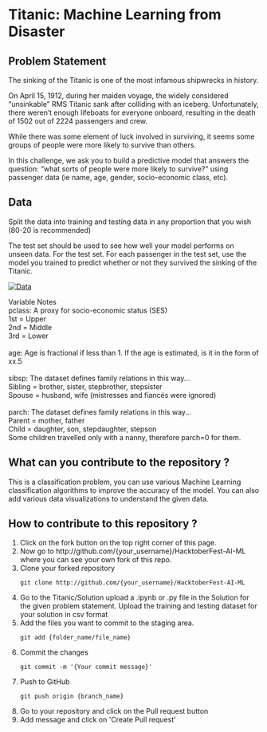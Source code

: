 <h1> Titanic: Machine Learning from Disaster </h1>

<h2> Problem Statement </h2>

The sinking of the Titanic is one of the most infamous shipwrecks in history.

On April 15, 1912, during her maiden voyage, the widely considered “unsinkable” RMS Titanic sank after colliding with an iceberg. Unfortunately, there weren’t enough lifeboats for everyone onboard, resulting in the death of 1502 out of 2224 passengers and crew.

While there was some element of luck involved in surviving, it seems some groups of people were more likely to survive than others.

In this challenge, we ask you to build a predictive model that answers the question: “what sorts of people were more likely to survive?” using passenger data (ie name, age, gender, socio-economic class, etc).


<h2> Data </h2>

Split the data into training and testing data in any proportion that you wish (80-20 is recommended)

The test set should be used to see how well your model performs on unseen data. For the test set. For each passenger in the test set, use the model you trained to predict whether or not they survived the sinking of the Titanic.


<a href="https://ibb.co/ykJQdFS"><img src="https://i.ibb.co/VC8qJYm/image.png" alt="Data" border="0"></a>


Variable Notes <br>
pclass: A proxy for socio-economic status (SES) <br>
1st = Upper <br>
2nd = Middle <br>
3rd = Lower <br>
<br>
age: Age is fractional if less than 1. If the age is estimated, is it in the form of xx.5 <br> 
<br>
sibsp: The dataset defines family relations in this way...<br>
Sibling = brother, sister, stepbrother, stepsister<br>
Spouse = husband, wife (mistresses and fiancés were ignored)<br>
<br>
parch: The dataset defines family relations in this way...<br>
Parent = mother, father<br>
Child = daughter, son, stepdaughter, stepson<br>
Some children travelled only with a nanny, therefore parch=0 for them.<br>

<h2> What can you contribute to the repository ?</h2>
This is a classification problem, you can use various Machine Learning classification algorithms to improve the accuracy of the model. You can also add various data visualizations to understand the given data.

<h2> How to contribute to this repository ?</h2>
<ol>
  <li> Click on the fork button on the top right corner of this page. </li>
  <li> Now go to http://github.com/{your_username}/HacktoberFest-AI-ML where you can see your own fork of this repo. </li>
  <li> Clone your forked repository </li>
  
  ```
  git clone http://github.com/{your_username}/HacktoberFest-AI-ML
  ```
  <li> Go to the Titanic/Solution upload a .ipynb or .py file in the Solution for the given problem statement. Upload the training and testing dataset for your solution in csv format </li>
  <li> Add the files you want to commit to the staging area. </li>
  
  ```
  git add {folder_name/file_name}
  ```
  
  <li> Commit the changes </li>
  
  ```
  git commit -m '{Your commit message}'
  ```
  <li> Push to GitHub </li>
  
  ```
  git push origin {branch_name}
  ```
  <li> Go to your repository and click on the Pull request button </li>
  <li> Add message and click on 'Create Pull request' </li>
</ol>
 
